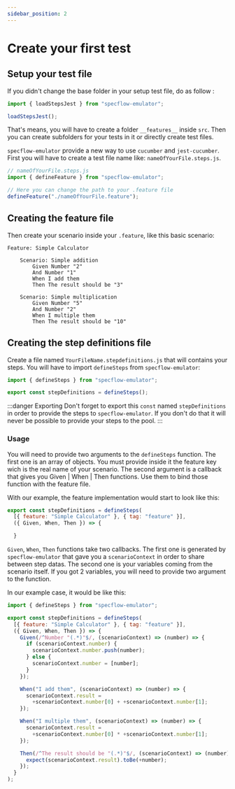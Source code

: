 ```yaml
---
sidebar_position: 2
---
```


# Create your first test

## Setup your test file

If you didn't change the base folder in your setup test file, do as follow :

```javascript
import { loadStepsJest } from "specflow-emulator";

loadStepsJest();
```

That's means, you will have to create a folder `__features__` inside `src`. Then you can create subfolders for your tests in it or directly create test files.

`specflow-emulator` provide a new way to use `cucumber` and `jest-cucumber`. First you will have to create a test file name like: `nameOfYourFile.steps.js`.

```javascript
// nameOfYourFile.steps.js
import { defineFeature } from "specflow-emulator";

// Here you can change the path to your .feature file
defineFeature("./nameOfYourFile.feature");
```

## Creating the feature file

Then create your scenario inside your `.feature`, like this basic scenario:

```shell
Feature: Simple Calculator

    Scenario: Simple addition
        Given Number "2"
        And Number "1"
        When I add them
        Then The result should be "3"

    Scenario: Simple multiplication
        Given Number "5"
        And Number "2"
        When I multiple them
        Then The result should be "10"
```

## Creating the step definitions file

Create a file named `YourFileName.stepdefinitions.js` that will contains your steps. You will have to import `defineSteps` from `specflow-emulator`:

```javascript
import { defineSteps } from "specflow-emulator";

export const stepDefinitions = defineSteps();
```

:::danger Exporting
Don't forget to export this `const` named `stepDefinitions` in order to provide the steps to `specflow-emulator`. If you don't do that it will never be possible to provide your steps to the pool.
:::

### Usage

You will need to provide two arguments to the `defineSteps` function.
The first one is an array of objects. You must provide inside it the feature key wich is the real name of your scenario.
The second argument is a callback that gives you Given | When | Then functions. Use them to bind those function with the feature file.

With our example, the feature implementation would start to look like this:

```javascript
export const stepDefinitions = defineSteps(
  [{ feature: "Simple Calculator" }, { tag: "feature" }],
  ({ Given, When, Then }) => {

  }
```

`Given`, `When`, `Then` functions take two callbacks. The first one is generated by `specflow-emulator` that gave you a `scenarioContext` in order to share between step datas. The second one is your variables coming from the scenario itself. If you got 2 variables, you will need to provide two argument to the function.

In our example case, it would be like this:

```javascript
import { defineSteps } from "specflow-emulator";

export const stepDefinitions = defineSteps(
  [{ feature: "Simple Calculator" }, { tag: "feature" }],
  ({ Given, When, Then }) => {
    Given(/^Number "(.*)"$/, (scenarioContext) => (number) => {
      if (scenarioContext.number) {
        scenarioContext.number.push(number);
      } else {
        scenarioContext.number = [number];
      }
    });

    When("I add them", (scenarioContext) => (number) => {
      scenarioContext.result =
        +scenarioContext.number[0] + +scenarioContext.number[1];
    });

    When("I multiple them", (scenarioContext) => (number) => {
      scenarioContext.result =
        +scenarioContext.number[0] * +scenarioContext.number[1];
    });

    Then(/^The result should be "(.*)"$/, (scenarioContext) => (number) => {
      expect(scenarioContext.result).toBe(+number);
    });
  }
);
```
